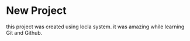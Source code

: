 # New Project
this project was created using locla system.
it was amazing while learning Git and Github.